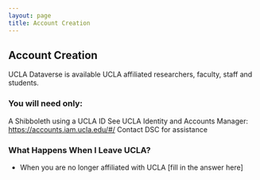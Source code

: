 ```yaml
---
layout: page
title: Account Creation
---
```


## Account Creation  

UCLA Dataverse is available UCLA affiliated researchers, faculty, staff and students.   

### You will need only:
A Shibboleth using a UCLA ID
See UCLA Identity and Accounts Manager:  https://accounts.iam.ucla.edu/#/
Contact DSC for assistance

### What Happens When I Leave UCLA?
- When you are no longer affiliated with UCLA [fill in the answer here]

